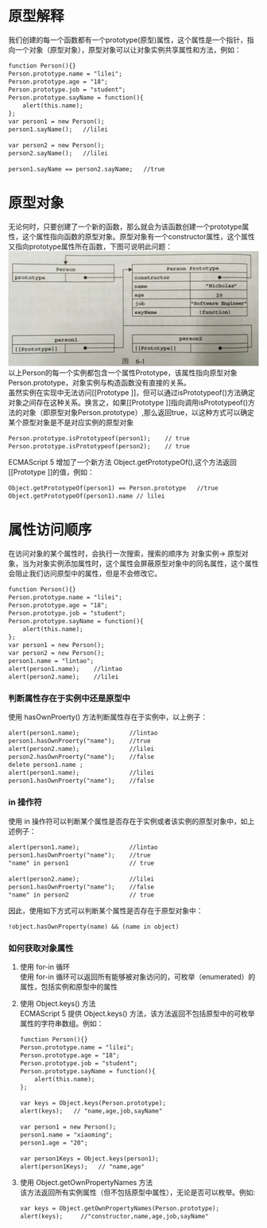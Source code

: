 # 原型解释
我们创建的每一个函数都有一个prototype(原型)属性，这个属性是一个指针，指向一个对象（原型对象），原型对象可以让对象实例共享属性和方法，例如：
```
function Person(){}
Person.prototype.name = "lilei";
Person.prototype.age = "18";
Person.prototype.job = "student";
Person.prototype.sayName = function(){
    alert(this.name);
};
var person1 = new Person();
person1.sayName();   //lilei

var person2 = new Person();
person2.sayName();   //lilei

person1.sayName == person2.sayName;   //true
```

# 原型对象
无论何时，只要创建了一个新的函数，那么就会为该函数创建一个prototype属性，这个属性指向函数的原型对象。原型对象有一个constructor属性，这个属性又指向prototype属性所在函数，下图可说明此问题：<br>
![](pic/20200512002640.png) <br>
以上Person的每一个实例都包含一个属性Prototype，该属性指向原型对象Person.prototype，对象实例与构造函数没有直接的关系。<br>
虽然实例在实现中无法访问[[Prototype
]]，但可以通过isPrototypeof()方法确定对象之间存在这种关系。换言之，如果[[Prototype
]]指向调用isPrototypeof()方法的对象（即原型对象Person.prototype）,那么返回true，以这种方式可以确定某个原型对象是不是对应实例的原型对象
```
Person.prototype.isPrototypeof(person1);    // true
Person.prototype.isPrototypeof(person2);    // true
```
ECMAScript 5 增加了一个新方法 Object.getPrototypeOf(),这个方法返回[[Prototype
]]的值，例如：<br>
```
Object.getPrototypeOf(person1) == Person.prototype   //true 
Object.getPrototypeOf(person1).name // lilei
```

# 属性访问顺序
在访问对象的某个属性时，会执行一次搜索，搜索的顺序为  对象实例-> 原型对象，当为对象实例添加属性时，这个属性会屏蔽原型对象中的同名属性，这个属性会阻止我们访问原型中的属性，但是不会修改它。
```
function Person(){}
Person.prototype.name = "lilei";
Person.prototype.age = "18";
Person.prototype.job = "student";
Person.prototype.sayName = function(){
    alert(this.name);
};
var person1 = new Person();
var person2 = new Person();
person1.name = "lintao";
alert(person1.name);    //lintao
alert(person2.name);    //lilei
```

### 判断属性存在于实例中还是原型中

使用  hasOwnProerty() 方法判断属性存在于实例中，以上例子：
```
alert(person1.name);              //lintao
person1.hasOwnProerty("name");    //true
alert(person2.name);              //lilei
person2.hasOwnProerty("name");    //false
delete person1.name ; 
alert(person1.name);              //lilei
person1.hasOwnProerty("name");    //false
```

### in 操作符
使用 in 操作符可以判断某个属性是否存在于实例或者该实例的原型对象中，如上述例子：<br>
```
alert(person1.name);              //lintao
person1.hasOwnProerty("name");    //true
"name" in person1                 // true

alert(person2.name);              //lilei
person1.hasOwnProerty("name");    //false
"name" in person2                 // true
```
因此，使用如下方式可以判断某个属性是否存在于原型对象中：<br>
```
!object.hasOwnProperty(name) && (name in object)
```

### 如何获取对象属性

1. 使用 for-in 循环 <br>
使用 for-in 循环可以返回所有能够被对象访问的，可枚举（enumerated）的属性，包括实例和原型中的属性
2. 使用 Object.keys() 方法 <br>
ECMAScript 5 提供 Object.keys() 方法，该方法返回不包括原型中的可枚举属性的字符串数组。例如：<br>

    ```
    function Person(){}
    Person.prototype.name = "lilei";
    Person.prototype.age = "18";
    Person.prototype.job = "student";
    Person.prototype.sayName = function(){
        alert(this.name);
    };

    var keys = Object.keys(Person.prototype);
    alert(keys);   // "name,age,job,sayName"

    var person1 = new Person();
    person1.name = "xiaoming";
    person1.age = "20";

    var person1Keys = Object.keys(person1);
    alert(person1Keys);   // "name,age"

    ````
 
3. 使用 Object.getOwnPropertyNames 方法 <br>
该方法返回所有实例属性（但不包括原型中属性），无论是否可以枚举。例如: <br>
    ```
    var keys = Object.getOwnPropertyNames(Person.prototype);
    alert(keys);     //"constructor,name,age,job,sayName"
    ```